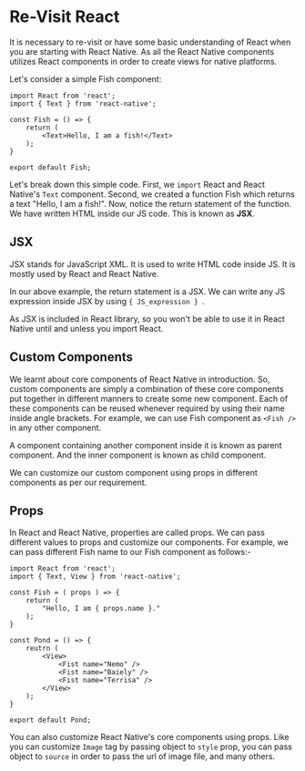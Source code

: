 # Re-Visit React

It is necessary to re-visit or have some basic understanding of React when you are starting with React Native. As all the React Native components utilizes React components in order to create views for native platforms.

Let's consider a simple Fish component:

```
import React from 'react';
import { Text } from 'react-native';

const Fish = () => {
    return (
        <Text>Hello, I am a fish!</Text>
    );
}

export default Fish;
```

Let's break down this simple code. First, we ``` import ``` React and React Native's ```Text``` component. Second, we created a function Fish which returns a text "Hello, I am a fish!". Now, notice the return statement of the function. We have written HTML inside our JS code. This is known as **JSX**.

## JSX

JSX stands for JavaScript XML. It is used to write HTML code inside JS. It is mostly used by React and React Native. 

In our above example, the return statement is a JSX. We can write any JS expression inside JSX by using ```{ JS_expression } ```.

As JSX is included in React library, so you won't be able to use it in React Native until and unless you import React.

## Custom Components

We learnt about core components of React Native in introduction. So, custom components are simply a combination of these core components put together in different manners to create some new component. Each of these components can be reused whenever required by using their name inside angle brackets. For example, we can use Fish component as ```<Fish />``` in any other component. 

A component containing another component inside it is known as parent component. And the inner component is known as child component.

We can customize our custom component using props in different components as per our requirement.

## Props

In React and React Native, properties are called props. We can pass different values to props and customize our components. For example, we can pass different Fish name to our Fish component as follows:-

```
import React from 'react';
import { Text, View } from 'react-native';

const Fish = ( props ) => {
    return (
        "Hello, I am { props.name }."
    );
}

const Pond = () => {
    reutrn (
        <View>
            <Fist name="Nemo" />
            <Fist name="Baiely" />
            <Fist name="Terrisa" />
        </View>
    );
}

export default Pond;
```

You can also customize React Native's core components using props. Like you can customize ```Image``` tag by passing object to ```style``` prop, you can pass object to ```source``` in order to pass the url of image file, and many others.

